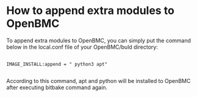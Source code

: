 # How to append extra modules to OpenBMC
To append extra modules to OpenBMC, you can simply put the command below in the local.conf file of your OpenBMC/buld directory:
<pre>
  <code>
IMAGE_INSTALL:append = " python3 apt"
  </code>
</pre>
According to this command, apt and python will be installed to OpenBMC after executing bitbake command again.
